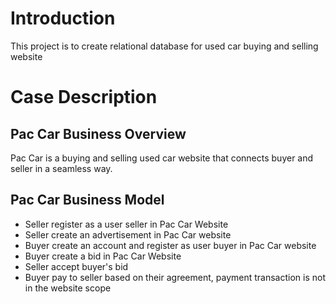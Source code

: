 # Introduction
This project is to create relational database for used car buying and selling website

# Case Description

## Pac Car Business Overview
Pac Car is a buying and selling used car website that connects buyer and seller in a seamless way.

## Pac Car Business Model
- Seller register as a user seller in Pac Car Website
- Seller create an advertisement in Pac Car website
- Buyer create an account and register as user buyer in Pac Car website
- Buyer create a bid in Pac Car Website
- Seller accept buyer's bid
- Buyer pay to seller based on their agreement, payment transaction is not in the website scope

